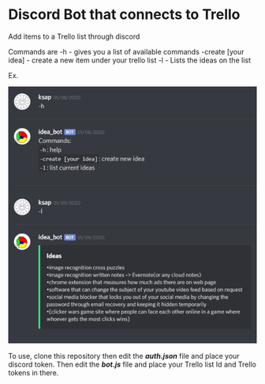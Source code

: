 # Discord Bot that connects to Trello


Add items to a Trello list through discord

Commands are 
-h - gives you a list of available commands
-create [your idea] - create a new item under your trello list
-l - Lists the ideas on the list

Ex.

![alt-text](example.png)



To use, clone this repository then edit the ***auth.json*** file and place your discord token. Then edit the ***bot.js*** file and place your Trello list Id and Trello tokens in there.

